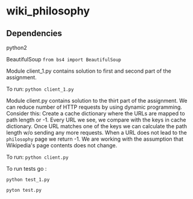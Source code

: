 # wiki_philosophy


## Dependencies

python2

BeautifulSoup `from bs4 import BeautifulSoup`

Module client_1.py contains solution to first and second part of the assignment.

To run:  `python client_1.py`

Module client.py contains solution to the thirt part of the assignment.
We can reduce number of HTTP requests by using dynamic programming.
Consider this:
Create a cache dictionary where the URLs are mapped to path length or -1. 
Every URL we see, we compare with the keys in cache dictionary. 
Once URL matches one of the keys we can calculate the path length w/o
 sending any more requests. When a URL does not lead to the `philosophy`
 page we return -1.
We are working with the assumption that Wikipedia's page contents does not change.

To run: `python client.py`

To run tests go :

`python test_1.py`

`pyton test.py`

